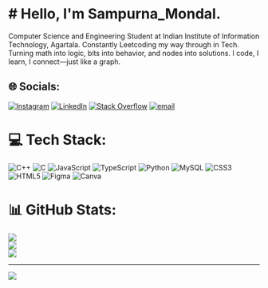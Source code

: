 # # Hello, I'm Sampurna_Mondal.

Computer Science and Engineering Student at Indian Institute of Information Technology, Agartala.
Constantly Leetcoding my way through in Tech.
Turning math into logic, bits into behavior, and nodes into solutions.
I code, I learn, I connect—just like a graph.

## 🌐 Socials:
[![Instagram](https://img.shields.io/badge/Instagram-%23E4405F.svg?logo=Instagram&logoColor=white)](https://instagram.com/sampurnamondal004) [![LinkedIn](https://img.shields.io/badge/LinkedIn-%230077B5.svg?logo=linkedin&logoColor=white)](https://linkedin.com/in/linkedin.com/in/sampurna-mondal-065299293) [![Stack Overflow](https://img.shields.io/badge/-Stackoverflow-FE7A16?logo=stack-overflow&logoColor=white)](https://stackoverflow.com/users/https://stackoverflow.com/users/28778016/sampurna-mondal) [![email](https://img.shields.io/badge/Email-D14836?logo=gmail&logoColor=white)](mailto:mondalsampurna012@gmail.com) 

# 💻 Tech Stack:
![C++](https://img.shields.io/badge/c++-%2300599C.svg?style=for-the-badge&logo=c%2B%2B&logoColor=white) ![C](https://img.shields.io/badge/c-%2300599C.svg?style=for-the-badge&logo=c&logoColor=white) ![JavaScript](https://img.shields.io/badge/javascript-%23323330.svg?style=for-the-badge&logo=javascript&logoColor=%23F7DF1E) ![TypeScript](https://img.shields.io/badge/typescript-%23007ACC.svg?style=for-the-badge&logo=typescript&logoColor=white) ![Python](https://img.shields.io/badge/python-3670A0?style=for-the-badge&logo=python&logoColor=ffdd54) ![MySQL](https://img.shields.io/badge/mysql-4479A1.svg?style=for-the-badge&logo=mysql&logoColor=white) ![CSS3](https://img.shields.io/badge/css3-%231572B6.svg?style=for-the-badge&logo=css3&logoColor=white) ![HTML5](https://img.shields.io/badge/html5-%23E34F26.svg?style=for-the-badge&logo=html5&logoColor=white) ![Figma](https://img.shields.io/badge/figma-%23F24E1E.svg?style=for-the-badge&logo=figma&logoColor=white) ![Canva](https://img.shields.io/badge/Canva-%2300C4CC.svg?style=for-the-badge&logo=Canva&logoColor=white)
# 📊 GitHub Stats:
![](https://github-readme-stats.vercel.app/api?username=sampurnamondal004&theme=merko&hide_border=false&include_all_commits=false&count_private=false)<br/>
![](https://nirzak-streak-stats.vercel.app/?user=sampurnamondal004&theme=merko&hide_border=false)<br/>
![](https://github-readme-stats.vercel.app/api/top-langs/?username=sampurnamondal004&theme=merko&hide_border=false&include_all_commits=false&count_private=false&layout=compact)

---
[![](https://visitcount.itsvg.in/api?id=sampurnamondal004&icon=1&color=2)](https://visitcount.itsvg.in)
